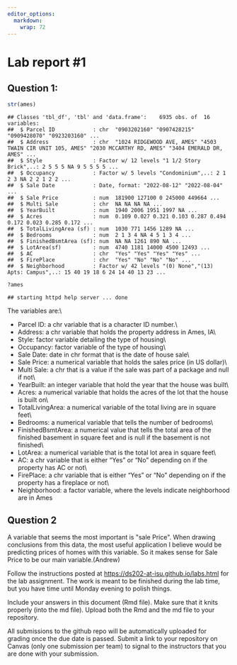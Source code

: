 ```yaml
---
editor_options: 
  markdown: 
    wrap: 72
---
```


<!-- README.md is generated from README.Rmd. Please edit the README.Rmd file -->

# Lab report #1

## Question 1:

``` r
str(ames)
```

```         
## Classes 'tbl_df', 'tbl' and 'data.frame':    6935 obs. of  16 variables:
##  $ Parcel ID            : chr  "0903202160" "0907428215" "0909428070" "0923203160" ...
##  $ Address              : chr  "1024 RIDGEWOOD AVE, AMES" "4503 TWAIN CIR UNIT 105, AMES" "2030 MCCARTHY RD, AMES" "3404 EMERALD DR, AMES" ...
##  $ Style                : Factor w/ 12 levels "1 1/2 Story Brick",..: 2 5 5 5 NA 9 5 5 5 5 ...
##  $ Occupancy            : Factor w/ 5 levels "Condominium",..: 2 1 2 3 NA 2 2 1 2 2 ...
##  $ Sale Date            : Date, format: "2022-08-12" "2022-08-04" ...
##  $ Sale Price           : num  181900 127100 0 245000 449664 ...
##  $ Multi Sale           : chr  NA NA NA NA ...
##  $ YearBuilt            : num  1940 2006 1951 1997 NA ...
##  $ Acres                : num  0.109 0.027 0.321 0.103 0.287 0.494 0.172 0.023 0.285 0.172 ...
##  $ TotalLivingArea (sf) : num  1030 771 1456 1289 NA ...
##  $ Bedrooms             : num  2 1 3 4 NA 4 5 1 3 4 ...
##  $ FinishedBsmtArea (sf): num  NA NA 1261 890 NA ...
##  $ LotArea(sf)          : num  4740 1181 14000 4500 12493 ...
##  $ AC                   : chr  "Yes" "Yes" "Yes" "Yes" ...
##  $ FirePlace            : chr  "Yes" "No" "No" "No" ...
##  $ Neighborhood         : Factor w/ 42 levels "(0) None","(13) Apts: Campus",..: 15 40 19 18 6 24 14 40 13 23 ...
```

``` r
?ames
```

```         
## starting httpd help server ... done
```

The variables are:\
- Parcel ID: a chr variable that is a character ID number.\
- Address: a chr variable that holds the property address in Ames, IA\
- Style: factor variable detailing the type of housing\
- Occupancy: factor variable of the type of housing\
- Sale Date: date in chr format that is the date of house sale\
- Sale Price: a numerical variable that holds the sales price (in US
dollar)\
- Multi Sale: a chr that is a value if the sale was part of a package
and null if not\
- YearBuilt: an integer variable that hold the year that the house was
built\
- Acres: a numerical variable that holds the acres of the lot that the
house is built on\
- TotalLivingArea: a numerical variable of the total living are in
square feet\
- Bedrooms: a numerical variable that tells the number of bedrooms\
- FinishedBsmtArea: a numerical value that tells the total area of the
finished basement in square feet and is null if the basement is not
finished\
- LotArea: a numerical variable that is the total lot area in square
feet\
- AC: a chr variable that is either “Yes” or “No” depending on if the
property has AC or not\
- FirePlace: a chr variable that is either “Yes” or “No” depending on if
the property has a fireplace or not\
- Neighborhood: a factor variable, where the levels indicate
neighborhood are in Ames

## Question 2

A variable that seems the most important is "sale Price". When drawing
conclusions from this data, the most useful application I believe would
be predicting prices of homes with this variable. So it makes sense for
Sale Price to be our main variable.(Andrew)

Follow the instructions posted at
<https://ds202-at-isu.github.io/labs.html> for the lab assignment. The
work is meant to be finished during the lab time, but you have time
until Monday evening to polish things.

Include your answers in this document (Rmd file). Make sure that it
knits properly (into the md file). Upload both the Rmd and the md file
to your repository.

All submissions to the github repo will be automatically uploaded for
grading once the due date is passed. Submit a link to your repository on
Canvas (only one submission per team) to signal to the instructors that
you are done with your submission.
